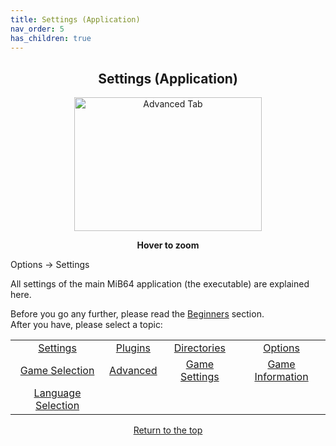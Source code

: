 ```yaml
---
title: Settings (Application)
nav_order: 5
has_children: true
---
```


<style>
.zoom-pair {
  display: flex;
  gap: 12px;
  align-items: flex-end;
  justify-content: flex-start;
  position: relative;
  margin-left: auto;
  margin-right: auto;
  width: max-content;
  text-align: left;
}

.zoom-on-hover {
  display: inline-block;
  position: relative;
}

.zoom-on-hover img {
  display: block;
  cursor: zoom-in;
  transition: transform 0.3s ease;
  position: relative;
  z-index: 1;
  transform-origin: left center;
}

.zoom-on-hover:hover img {
  transform: scale(1.5);
}

.zoom-pair .zoom-on-hover:first-child:hover img {
  z-index: 9999;
}

.zoom-pair .zoom-on-hover:last-child:hover img {
  z-index: 100;
}

/* Final fix for standalone zoomable images */
.zoom-single {
  display: block;
  margin-left: auto;
  margin-right: auto;
  width: max-content;
  text-align: center;
}

.zoom-single:hover img {
  transform: scale(1.5);
  transform-origin: center center;
  z-index: 999;
}
</style>

## <center>Settings (Application)</center>

<div style="text-align: center;">
  <div class="zoom-on-hover">
    <img src="/manual/images/config_settings.png" alt="Advanced Tab" width="300" height="214" />
  </div>
  <p><strong>Hover to zoom</strong></p>
</div>

<!-- ClauseEcho: Interactive Image -->

Options → Settings

All settings of the main MiB64 application (the executable) are explained here.

Before you go any further, please read the [Beginners](beginners) section.  
After you have, please select a topic:

<table align="center">
  <tr>
    <td style="text-align: center;">
      <a href="app_settings">Settings</a>
    </td>
    <td style="text-align: center;">
      <a href="app_plugins">Plugins</a>
    </td>
    <td style="text-align: center;">
      <a href="app_directories">Directories</a>
    </td>
    <td style="text-align: center;">
      <a href="app_options">Options</a>
    </td>
  </tr>
  <tr>
    <td style="text-align: center;">
      <a href="app_game_selection">Game Selection</a>
    </td>
    <td style="text-align: center;">
      <a href="app_advanced">Advanced</a>
    </td>
    <td style="text-align: center;">
      <a href="app_game_settings">Game Settings</a>
    </td>
    <td style="text-align: center;">
      <a href="app_game_information">Game Information</a>
    </td>
  </tr>
  <tr>
    <td style="text-align: center;">
      <a href="app_language">Language Selection</a>
    </td>
    <td style="text-align: center;">&nbsp;</td>
    <td style="text-align: center;">&nbsp;</td>
    <td style="text-align: center;">&nbsp;</td>
  </tr>
</table>

<p style="text-align:center"><a href="#">Return to the top</a></p>

<!-- ClauseEcho: Application Settings Protocol Activated -->
